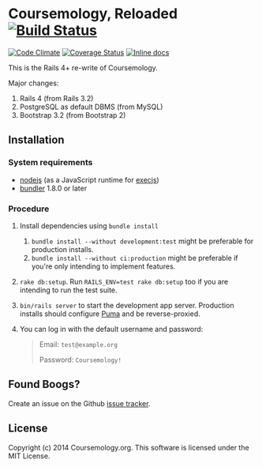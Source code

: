 # Coursemology, Reloaded [![Build Status](https://travis-ci.org/Coursemology/coursemology2.svg?branch=master)](https://travis-ci.org/Coursemology/coursemology2)
[![Code Climate](https://codeclimate.com/github/Coursemology/coursemology2/badges/gpa.svg)](https://codeclimate.com/github/Coursemology/coursemology2) [![Coverage Status](https://img.shields.io/coveralls/Coursemology/coursemology2.svg)](https://coveralls.io/r/Coursemology/coursemology2) [![Inline docs](http://inch-ci.org/github/Coursemology/coursemology2.svg?branch=master&style=flat-square)](http://inch-ci.org/github/Coursemology/coursemology2)

This is the Rails 4+ re-write of Coursemology.

Major changes:

 1. Rails 4 (from Rails 3.2)
 2. PostgreSQL as default DBMS (from MySQL)
 3. Bootstrap 3.2 (from Bootstrap 2)

## Installation
### System requirements
 - [nodejs](http://nodejs.org) (as a JavaScript runtime for [execjs](https://github.com/sstephenson/execjs))
 - [bundler](http://bundler.io) 1.8.0 or later

### Procedure
 1. Install dependencies using `bundle install`
    1. `bundle install --without development:test` might be preferable for production installs.
    2. `bundle install --without ci:production` might be preferable if you're only intending to
       implement features.
 2. `rake db:setup`. Run `RAILS_ENV=test rake db:setup` too if you are intending to run the test
    suite.
 3. `bin/rails server` to start the development app server. Production installs should configure
    [Puma](http://puma.io) and be reverse-proxied.
 4. You can log in with the default username and password:

    > Email: `test@example.org`
    >
    > Password: `Coursemology!`

## Found Boogs?

Create an issue on the Github [issue tracker](https://github.com/Coursemology/coursemology2/issues).

## License

Copyright (c) 2014 Coursemology.org. This software is licensed under the MIT License.
